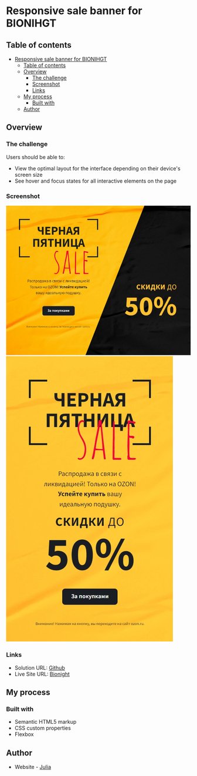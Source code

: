 # Responsive sale banner for BIONIHGT

## Table of contents

- [Responsive sale banner for BIONIHGT](#responsive-sale-banner-for-bionihgt)
  - [Table of contents](#table-of-contents)
  - [Overview](#overview)
    - [The challenge](#the-challenge)
    - [Screenshot](#screenshot)
    - [Links](#links)
  - [My process](#my-process)
    - [Built with](#built-with)
  - [Author](#author)

## Overview

### The challenge

Users should be able to:

- View the optimal layout for the interface depending on their device's screen size
- See hover and focus states for all interactive elements on the page

### Screenshot

![Screen desktop](./Screen-desktop.jpg)
![Screen mobile](./Screen-mobile.jpg)

### Links

- Solution URL: [Github](https://github.com/yulich81/sale-banner-bionight)
- Live Site URL: [Bionight](https://bionight.ru)

## My process

### Built with

- Semantic HTML5 markup
- CSS custom properties
- Flexbox

## Author

- Website - [Julia](https://juliaprikhodko.ru)
